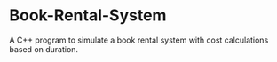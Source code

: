 # Book-Rental-System
A C++ program to simulate a book rental system with cost calculations based on duration.
